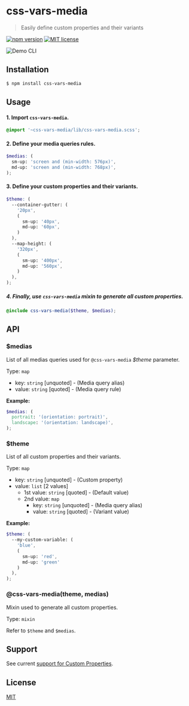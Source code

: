 # css-vars-media

> Easily define custom properties and their variants

[![npm version](https://badge.fury.io/js/css-vars-media.svg)](https://npmjs.org/package/css-vars-media "View this project on npm")
[![MIT license](https://img.shields.io/badge/License-MIT-blue.svg)](https://github.com/VeronQ/css-vars-media/blob/master/LICENSE)

![Demo CLI](../assets/screenshot.png?raw=true)

## Installation

```sh
$ npm install css-vars-media
```

## Usage

#### 1. Import `css-vars-media`.
```scss
@import '~css-vars-media/lib/css-vars-media.scss';
```

#### 2. Define your media queries rules.
```scss
$medias: (
  sm-up: 'screen and (min-width: 576px)',
  md-up: 'screen and (min-width: 768px)',
);
```

#### 3. Define your custom properties and their variants.

```scss
$theme: (
  --container-gutter: (
    '20px',
    (
      sm-up: '40px',
      md-up: '60px',
    )
  ),
  --map-height: (
    '320px',
    (
      sm-up: '400px',
      md-up: '560px',
    )
  ),
);
```


##### 4. Finally, use `css-vars-media` mixin to generate all custom properties.

```scss
@include css-vars-media($theme, $medias);
```

## API

### $medias

List of all medias queries used for `@css-vars-media` *$theme* parameter.

Type: `map`  

  - key: `string` [unquoted] - (Media query alias)
  - value: `string` [quoted] - (Media query rule)
  
**Example:**

```scss
$medias: (
  portrait: '(orientation: portrait)',
  landscape: '(orientation: landscape)',
);
```

### $theme

List of all custom properties and their variants.

Type: `map`

  - key: `string` [unquoted] - (Custom property)
  - value: `list` [2 values]
    - 1st value: `string` [quoted] - (Default value)
    - 2nd value: `map`
      - key: `string` [unquoted] - (Media query alias)
      - value: `string` [quoted] - (Variant value)

**Example:**

```scss
$theme: (
  --my-custom-variable: (
    'blue',
    (
      sm-up: 'red',
      md-up: 'green'
    )
  ),
);
```


### @css-vars-media(theme, medias)

Mixin used to generate all custom properties.

Type: `mixin`

Refer to `$theme` and `$medias`.

## Support

See current [support for Custom Properties](https://caniuse.com/#feat=css-variables).

## License

[MIT](https://github.com/VeronQ/css-vars-media/blob/master/LICENSE)
